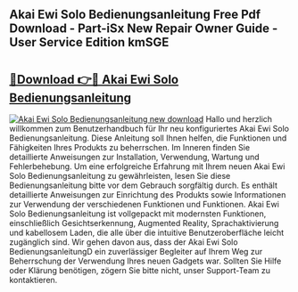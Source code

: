 ## Akai Ewi Solo Bedienungsanleitung Free Pdf Download - Part-iSx New Repair Owner Guide - User Service Edition kmSGE

# <h2><a href="http://df0kuk.blite.top/?on=Akai+Ewi+Solo+Bedienungsanleitung">🔗Download 👉🔴 Akai Ewi Solo Bedienungsanleitung</a></h2>

[![Akai Ewi Solo Bedienungsanleitung new download](https://i.imgur.com/lujVjoI.png)](http://df0kuk.blite.top/?on=Akai+Ewi+Solo+Bedienungsanleitung)
Hallo und herzlich willkommen zum Benutzerhandbuch für Ihr neu konfiguriertes Akai Ewi Solo Bedienungsanleitung. Diese Anleitung soll Ihnen helfen, die Funktionen und Fähigkeiten Ihres Produkts zu beherrschen. Im Inneren finden Sie detaillierte Anweisungen zur Installation, Verwendung, Wartung und Fehlerbehebung. Um eine erfolgreiche Erfahrung mit Ihrem neuen Akai Ewi Solo Bedienungsanleitung zu gewährleisten, lesen Sie diese Bedienungsanleitung bitte vor dem Gebrauch sorgfältig durch. Es enthält detaillierte Anweisungen zur Einrichtung des Produkts sowie Informationen zur Verwendung der verschiedenen Funktionen und Funktionen. Akai Ewi Solo Bedienungsanleitung ist vollgepackt mit modernsten Funktionen, einschließlich Gesichtserkennung, Augmented Reality, Sprachaktivierung und kabellosem Laden, die alle über die intuitive Benutzeroberfläche leicht zugänglich sind. Wir gehen davon aus, dass der Akai Ewi Solo BedienungsanleitungD ein zuverlässiger Begleiter auf Ihrem Weg zur Beherrschung der Verwendung Ihres neuen Gadgets war. Sollten Sie Hilfe oder Klärung benötigen, zögern Sie bitte nicht, unser Support-Team zu kontaktieren.
